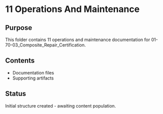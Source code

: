 # 11 Operations And Maintenance

## Purpose
This folder contains 11 operations and maintenance documentation for 01-70-03_Composite_Repair_Certification.

## Contents
- Documentation files
- Supporting artifacts

## Status
Initial structure created - awaiting content population.
